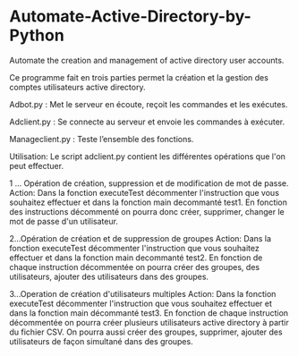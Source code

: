 # Automate-Active-Directory-by-Python
Automate the creation and management of active directory user accounts.

Ce programme fait en trois parties  permet la création et la gestion des comptes utilisateurs active directory.

Adbot.py : Met le serveur en écoute, reçoit les commandes et les exécutes.

Adclient.py : Se connecte au serveur et envoie  les commandes à exécuter.

Manageclient.py : Teste l’ensemble des fonctions.

Utilisation:
Le script adclient.py contient les différentes opérations que l'on peut effectuer.

1 ... Opération de création, suppression et de modification de mot de passe.
Action: Dans la fonction executeTest  décommenter  l'instruction que vous souhaitez effectuer et dans la fonction main decommanté test1.
En fonction des instructions décommenté on pourra donc créer, supprimer, changer le mot de passe d'un utilisateur.

2...Opération de création et de suppression de groupes
Action: Dans la fonction executeTest  décommenter l'instruction que vous souhaitez effectuer et dans la fonction main decommanté test2.
En fonction de chaque instruction décommentée on pourra créer des groupes, des utilisateurs, ajouter des utilisateurs dans des groupes.

3...Operation de création d'utilisateurs multiples
Action: Dans la fonction executeTest  décommenter l'instruction que vous souhaitez effectuer et dans la fonction main décommanté test3.
En fonction de chaque instruction décommentée on pourra créer plusieurs utilisateurs active directory à partir du fichier CSV.
On pourra aussi créer des groupes, supprimer, ajouter des utilisateurs de façon simultané dans des groupes.


